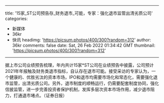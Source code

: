 
---
title: '15家_ST公司预告存_财务退市_可能，专家：强化退市监管出清劣质公司'
categories: 
 - 新媒体
 - 36kr
 - 快讯
headimg: 'https://picsum.photos/400/300?random=312'
author: 36kr
comments: false
date: Sat, 26 Feb 2022 01:34:42 GMT
thumbnail: 'https://picsum.photos/400/300?random=312'
---

<div>   
据上市公司业绩预告梳理，年内共计15家*ST公司在业绩预告中披露，公司预计2021年年报触及财务类退市指标，自认存在退市可能。接受采访的专家认为，一个健康的、优胜劣汰的资本市场，IPO和退市均需要市场化和常态化，需要强化退市监管，出清劣质公司。另外，退市制度的顺畅运行，仍需要配套制度协同，强化信披监管，进一步完善投资者保护机制，发挥多层次资本市场作用，减少退市阻力，打通退市堵点。（证券日报）  
</div>
            
